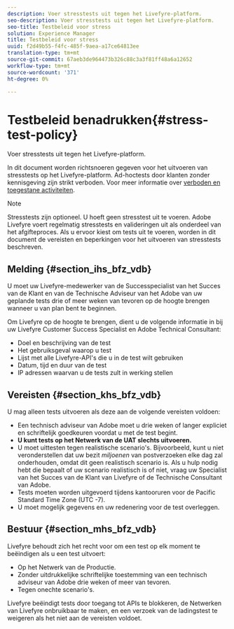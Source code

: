 ```yaml
---
description: Voer stresstests uit tegen het Livefyre-platform.
seo-description: Voer stresstests uit tegen het Livefyre-platform.
seo-title: Testbeleid voor stress
solution: Experience Manager
title: Testbeleid voor stress
uuid: f2d49b55-f4fc-485f-9aea-a17ce64813ee
translation-type: tm+mt
source-git-commit: 67aeb3de964473b326c88c3a3f81ff48a6a12652
workflow-type: tm+mt
source-wordcount: '371'
ht-degree: 0%

---
```



# Testbeleid benadrukken{#stress-test-policy}

Voer stresstests uit tegen het Livefyre-platform.

In dit document worden richtsnoeren gegeven voor het uitvoeren van stresstests op het Livefyre-platform. Ad-hoctests door klanten zonder kennisgeving zijn strikt verboden. Voor meer informatie over [verboden en toegestane activiteiten](#c_stress_test_policy/section_mhs_bfz_vdb).

>[!NOTE]
>
>Stresstests zijn optioneel. U hoeft geen stresstest uit te voeren. Adobe Livefyre voert regelmatig stresstests en valideringen uit als onderdeel van het afgifteproces. Als u ervoor kiest om tests uit te voeren, worden in dit document de vereisten en beperkingen voor het uitvoeren van stresstests beschreven.

## Melding {#section_ihs_bfz_vdb}

U moet uw Livefyre-medewerker van de Successpecialist van het Succes van de Klant en van de Technische Adviseur van het Adobe van uw geplande tests drie of meer weken van tevoren op de hoogte brengen wanneer u van plan bent te beginnen.

Om Livefyre op de hoogte te brengen, dient u de volgende informatie in bij uw Livefyre Customer Success Specialist en Adobe Technical Consultant:

* Doel en beschrijving van de test
* Het gebruiksgeval waarop u test
* Lijst met alle Livefyre-API&#39;s die u in de test wilt gebruiken
* Datum, tijd en duur van de test
* IP adressen waarvan u de tests zult in werking stellen

## Vereisten {#section_khs_bfz_vdb}

U mag alleen tests uitvoeren als deze aan de volgende vereisten voldoen:

* Een technisch adviseur van Adobe moet u drie weken of langer expliciet en schriftelijk goedkeuren voordat u met de test begint.
* **U kunt tests op het Netwerk van de UAT slechts uitvoeren.**
* U moet uittesten tegen realistische scenario&#39;s. Bijvoorbeeld, kunt u niet veronderstellen dat uw bezit *miljoenen* van postverzoeken elke dag zal onderhouden, omdat dit geen realistisch scenario is. Als u hulp nodig hebt die bepaalt of uw scenario realistisch is of niet, vraag uw Specialist van het Succes van de Klant van Livefyre of de Technische Consultant van Adobe.
* Tests moeten worden uitgevoerd tijdens kantooruren voor de Pacific Standard Time Zone \(UTC -7\).
* U moet mogelijk gegevens en uw redenering voor de test overleggen.

## Bestuur {#section_mhs_bfz_vdb}

Livefyre behoudt zich het recht voor om een test op elk moment te beëindigen als u een test uitvoert:

* Op het Netwerk van de Productie.
* Zonder uitdrukkelijke schriftelijke toestemming van een technisch adviseur van Adobe drie weken of meer van tevoren.
* Tegen onechte scenario&#39;s.

Livefyre beëindigt tests door toegang tot APIs te blokkeren, de Netwerken van Livefyre onbruikbaar te maken, en een verzoek van de ladingstest te weigeren als het niet aan de vereisten voldoet.
